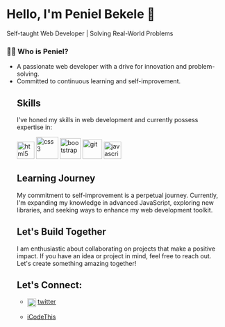 # Hello, I'm Peniel Bekele 👋
 Self-taught Web Developer | Solving Real-World Problems

### 👨‍💻 Who is Peniel?

<ul>
  <li>A passionate web developer with a drive for innovation and problem-solving.</li>

<li>Committed to continuous learning and self-improvement.</li>


## Skills
I've honed my skills in web development and currently possess expertise in:

<div>
  <img src="https://cdn.jsdelivr.net/gh/devicons/devicon/icons/html5/html5-original.svg"  alt="html5"  width="40" height="40" /> 
  <img src="https://cdn.jsdelivr.net/gh/devicons/devicon/icons/css3/css3-original-wordmark.svg"  alt="css3"  width="51" height="51" />
  <img src="https://cdn.jsdelivr.net/gh/devicons/devicon/icons/bootstrap/bootstrap-original.svg" alt="bootstrap"  width="48" height="48"/>
    <img src="https://cdn.jsdelivr.net/gh/devicons/devicon/icons/git/git-original.svg"  alt="git"  width="45" height="45" />
  <img src="https://cdn.jsdelivr.net/gh/devicons/devicon/icons/javascript/javascript-original.svg"  alt="javascript"  width="40" height="40" /> 
 </div>  
      
## Learning Journey

My commitment to self-improvement is a perpetual journey. Currently, I'm expanding my knowledge in advanced JavaScript, exploring new libraries, and seeking ways to enhance my web development toolkit.

## Let's Build Together
I am enthusiastic about collaborating on projects that make a positive impact. If you have an idea or project in mind, feel free to reach out. Let's create something amazing together!

## Let's Connect:
- <img src="https://www.freepnglogos.com/uploads/twitter-x-logo-png/twitter-x-logo-png-9.png" align="center" alt="twitter" width="20" height="auto"> [twitter](https://twitter.com/penie1_)
  
- [iCodeThis](https://icodethis.com/Peniel)
